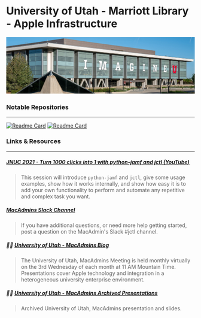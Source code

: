 # University of Utah - Marriott Library - Apple Infrastructure
<img src="marriott_lib_building.png">

### Notable Repositories
---

[![Readme Card](https://github-readme-stats.vercel.app/api/pin/?username=univ-of-utah-marriott-library-apple&repo=python-jamf&show_icons=true&theme=swift)](https://github.com/univ-of-utah-marriott-library-apple/python-jamf)
[![Readme Card](https://github-readme-stats.vercel.app/api/pin/?username=univ-of-utah-marriott-library-apple&repo=jctl&show_icons=true&theme=swift)](https://github.com/univ-of-utah-marriott-library-apple/jctl)

### Links & Resources
---

##### [JNUC 2021 - Turn 1000 clicks into 1 with python-jamf and jctl (YouTube)](https://youtu.be/2YLriNwyP3s)
> This session will introduce `python-jamf` and `jctl`, give some usage examples, show how it works internally, and show how easy it is to add your own functionality to perform and automate any repetitive and complex task you want.

##### [MacAdmins Slack Channel](https://macadmins.slack.com/archives/C01C8KVV2UD)
> If you have additional questions, or need more help getting started, post a question on the MacAdmin's Slack #jctl channel.

##### :technologist: [University of Utah -  MacAdmins Blog](https://apple.lib.utah.edu)
> The University of Utah, MacAdmins Meeting is held monthly virtually on the 3rd Wednesday of each month at 11 AM Mountain Time. Presentations cover Apple technology and integration in a heterogeneous university enterprise environment.

##### :technologist: [University of Utah - MacAdmins Archived Presentations](https://stream.lib.utah.edu/index.php?c=browse&m=results&q=%22mac+manager%22&cat=&sort=newest)

> Archived University of Utah, MacAdmins presentation and slides.

